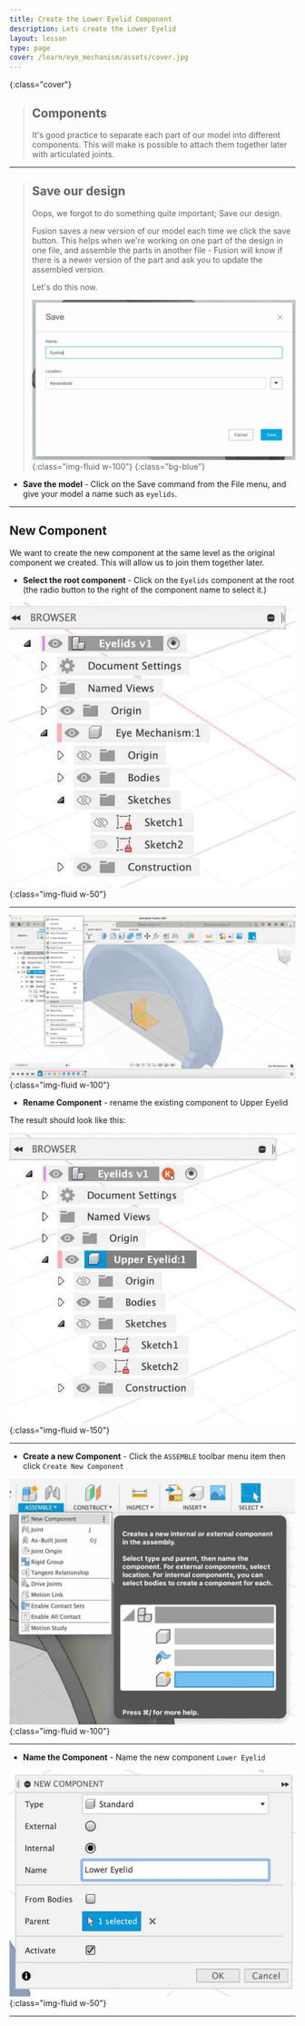 ```yaml
---
title: Create the Lower Eyelid Component
description: Lets create the Lower Eyelid
layout: lesson
type: page
cover: /learn/eye_mechanism/assets/cover.jpg
---
```


[]({{page.cover}}){:class="cover"}

> ## Components
>
> It's good practice to separate each part of our model into different components. This will make is possible to attach them together later with articulated joints.

---

> ## Save our design
>
> Oops, we forgot to do something quite important; Save our design.
>
> Fusion saves a new version of our model each time we click the save button. This helps when we're working on one part of the design in one file, and assemble the parts in another file - Fusion will know if there is a newer version of the part and ask you to update the assembled version.
>
> Let's do this now.
>
> ![Save](assets/eye43.jpg){:class="img-fluid w-100"}
{:class="bg-blue"}

* **Save the model** - Click on the Save command from the File menu, and give your model a name such as `eyelids`.

---

## New Component

We want to create the new component at the same level as the original component we created. This will allow us to join them together later.

* **Select the root component** - Click on the `Eyelids` component at the root (the radio button to the right of the component name to select it.)

![Create new Component](assets/eye44.jpg){:class="img-fluid w-50"}

---

![Create new Component](assets/eye45.jpg){:class="img-fluid w-100"}

* **Rename Component** - rename the existing component to Upper Eyelid

The result should look like this:

![Create new Component](assets/eye46.jpg){:class="img-fluid w-150"}

---

* **Create a new Component** - Click the `ASSEMBLE` toolbar menu item then click `Create New Component`

![Create new Component](assets/eye42.jpg){:class="img-fluid w-100"}

---

* **Name the Component** - Name the new component `Lower Eyelid`

![Create new Component](assets/eye47.jpg){:class="img-fluid w-50"}

---
